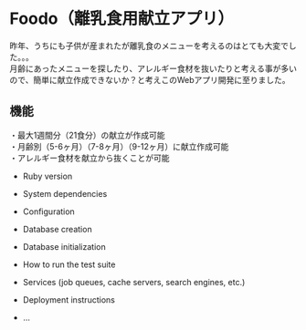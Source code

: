 # Foodo（離乳食用献立アプリ）

昨年、うちにも子供が産まれたが離乳食のメニューを考えるのはとても大変でした。。。  
月齢にあったメニューを探したり、アレルギー食材を抜いたりと考える事が多いので、簡単に献立作成できないか？と考えこのWebアプリ開発に至りました。

## 機能

・最大1週間分（21食分）の献立が作成可能  
・月齢別（5-6ヶ月）（7-8ヶ月）（9-12ヶ月）に献立作成可能  
・アレルギー食材を献立から抜くことが可能



* Ruby version

* System dependencies

* Configuration

* Database creation

* Database initialization

* How to run the test suite

* Services (job queues, cache servers, search engines, etc.)

* Deployment instructions

* ...
